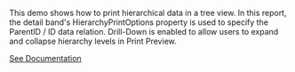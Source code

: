 This demo shows how to print hierarchical data in a tree view. In this report, the detail band's HierarchyPrintOptions property is used to specify the ParentID / ID data relation. Drill-Down is enabled to allow users to expand and collapse hierarchy levels in Print Preview.

<a href="https://docs.devexpress.com/XtraReports/400925/create-reports/create-a-hierarchical-report" target="_blank">See Documentation</a>
